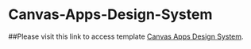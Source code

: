 # Canvas-Apps-Design-System

##Please visit this link to access template [Canvas Apps Design System](https://imit-solutions-esdc.github.io/Canvas-Apps-Design-System/).

